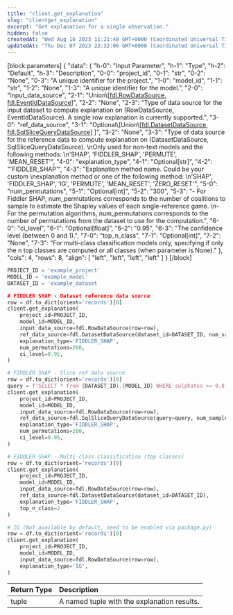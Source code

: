 ```yaml
---
title: "client.get_explanation"
slug: "clientget_explanation"
excerpt: "Get explanation for a single observation."
hidden: false
createdAt: "Wed Aug 16 2023 11:21:48 GMT+0000 (Coordinated Universal Time)"
updatedAt: "Thu Dec 07 2023 22:32:06 GMT+0000 (Coordinated Universal Time)"
---
```

[block:parameters]
{
  "data": {
    "h-0": "Input Parameter",
    "h-1": "Type",
    "h-2": "Default",
    "h-3": "Description",
    "0-0": "project_id",
    "0-1": "str",
    "0-2": "None",
    "0-3": "A unique identifier for the project.",
    "1-0": "model_id",
    "1-1": "str",
    "1-2": "None",
    "1-3": "A unique identifier for the model.",
    "2-0": "input_data_source",
    "2-1": "Union\\[[fdl.RowDataSource](ref:fdlrowdatasource), [fdl.EventIdDataSource](ref:fdleventiddatasource)]",
    "2-2": "None",
    "2-3": "Type of data source for the input dataset to compute explanation on (RowDataSource, EventIdDataSource). A single row explanation is currently supported.",
    "3-0": "ref_data_source",
    "3-1": "Optional\\[Union\\[[fdl.DatasetDataSource](ref:fdldatasetdatasource), [fdl.SqlSliceQueryDataSource](ref:fdlsqlslicequerydatasource)] ]",
    "3-2": "None",
    "3-3": "Type of data source for the reference data to compute explanation on (DatasetDataSource, SqlSliceQueryDataSource).  \nOnly used for non-text models and the following methods:  \n'SHAP', 'FIDDLER_SHAP', 'PERMUTE', 'MEAN_RESET'",
    "4-0": "explanation_type",
    "4-1": "Optional[str]",
    "4-2": "'FIDDLER_SHAP'",
    "4-3": "Explanation method name. Could be your custom  \nexplanation method or one of the following method:  \n'SHAP', 'FIDDLER_SHAP', 'IG', 'PERMUTE', 'MEAN_RESET', 'ZERO_RESET'",
    "5-0": "num_permutations",
    "5-1": "Optional[int]",
    "5-2": "300",
    "5-3": "- For Fiddler SHAP, num_permutations corresponds to the number of coalitions to sample to estimate the Shapley values of each single-reference game.  \n- For the permutation algorithms, num_permutations corresponds to the number of permutations from the dataset to use for the computation.",
    "6-0": "ci_level",
    "6-1": "Optional[float]",
    "6-2": "0.95",
    "6-3": "The confidence level (between 0 and 1).",
    "7-0": "top_n_class",
    "7-1": "Optional[int]",
    "7-2": "None",
    "7-3": "For multi-class classification models only, specifying if only the n top classes are computed or all classes (when parameter is None)."
  },
  "cols": 4,
  "rows": 8,
  "align": [
    "left",
    "left",
    "left",
    "left"
  ]
}
[/block]


```python Usage
PROJECT_ID = 'example_project'
MODEL_ID = 'example_model'
DATASET_ID = 'example_dataset

# FIDDLER SHAP - Dataset reference data source
row = df.to_dict(orient='records')[0]
client.get_explanation(
    project_id=PROJECT_ID,
    model_id=MODEL_ID,
    input_data_source=fdl.RowDataSource(row=row),
    ref_data_source=fdl.DatasetDataSource(dataset_id=DATASET_ID, num_samples=300),
    explanation_type='FIDDLER_SHAP',
    num_permutations=200,
    ci_level=0.95,
)

# FIDDLER SHAP - Slice ref data source
row = df.to_dict(orient='records')[0]
query = f'SELECT * from {DATASET_ID}.{MODEL_ID} WHERE sulphates >= 0.8'
client.get_explanation(
    project_id=PROJECT_ID,
    model_id=MODEL_ID,
    input_data_source=fdl.RowDataSource(row=row),
    ref_data_source=fdl.SqlSliceQueryDataSource(query=query, num_samples=100),
    explanation_type='FIDDLER_SHAP',
    num_permutations=200,
    ci_level=0.95,
)

# FIDDLER SHAP - Multi-class classification (top classes)
row = df.to_dict(orient='records')[0]
client.get_explanation(
    project_id=PROJECT_ID,
    model_id=MODEL_ID,
    input_data_source=fdl.RowDataSource(row=row),
    ref_data_source=fdl.DatasetDataSource(dataset_id=DATASET_ID),
    explanation_type='FIDDLER_SHAP',
    top_n_class=2
)

# IG (Not available by default, need to be enabled via package.py)
row = df.to_dict(orient='records')[0]
client.get_explanation(
    project_id=PROJECT_ID,
    model_id=MODEL_ID,
    input_data_source=fdl.RowDataSource(row=row),
    explanation_type='IG',
)
```

| Return Type | Description                                 |
| :---------- | :------------------------------------------ |
| tuple       | A named tuple with the explanation results. |
